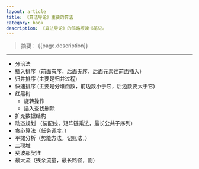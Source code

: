 ```yaml
---
layout: article
title: 《算法导论》重要的算法
category: book
description: 《算法导论》的简略版读书笔记。
---
```

>  摘要： {{page.description}}

---

- 分治法  
- 插入排序（前面有序，后面无序，后面元素往前面插入）
- 归并排序 (主要是归并过程)
- 快速排序 (主要是分堆函数，前边数小于它，后边数要大于它)
- 红黑树  
    - 旋转操作 
    - 插入查找删除
- 扩充数据结构
- 动态规划 （装配线，矩阵链乘法，最长公共子序列）
- 贪心算法（任务调度，）
- 平摊分析（势能方法，记账法，）
- 二项堆
- 斐波那契堆
- 最大流（残余流量，最长路径，割）